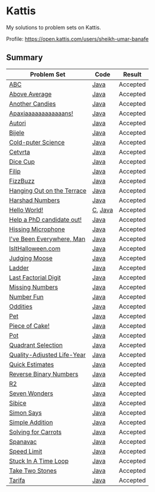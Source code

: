 # Kattis
My solutions to problem sets on Kattis.

Profile: https://open.kattis.com/users/sheikh-umar-banafe

## Summary
Problem Set| Code | Result
---------- | ---------- | ---------- |
[ABC](https://open.kattis.com/problems/abc) | [Java](https://github.com/Sheikh-Umar/kattis/blob/master/java/ABC.java) | Accepted
[Above Average](https://open.kattis.com/problems/aboveaverage) | [Java](https://github.com/Sheikh-Umar/kattis/blob/master/java/AboveAverage.java) | Accepted
[Another Candies](https://open.kattis.com/problems/anothercandies) | [Java](https://github.com/Sheikh-Umar/kattis/blob/master/java/Candies.java) | Accepted
[Apaxiaaaaaaaaaaaans!](https://open.kattis.com/problems/apaxiaaans) | [Java](https://github.com/Sheikh-Umar/kattis/blob/master/java/Apaxians.java) | Accepted
[Autori](https://open.kattis.com/problems/autori) | [Java](https://github.com/Sheikh-Umar/kattis/blob/master/java/Autori.java) | Accepted
[Bijele](https://open.kattis.com/problems/bijele) | [Java](https://github.com/Sheikh-Umar/kattis/blob/master/java/Bijele.java) | Accepted
[Cold-puter Science](https://open.kattis.com/problems/cold) | [Java](https://github.com/Sheikh-Umar/kattis/blob/master/java/CS.java) | Accepted
[Cetvrta](https://open.kattis.com/problems/cetvrta) | [Java](https://github.com/Sheikh-Umar/kattis/blob/master/java/Cetvrta.java) | Accepted
[Dice Cup](https://open.kattis.com/problems/dicecup) | [Java](https://github.com/Sheikh-Umar/kattis/blob/master/java/Dice.java) | Accepted
[Filip](https://open.kattis.com/problems/filip) | [Java](https://github.com/Sheikh-Umar/kattis/blob/master/java/Filip.java) | Accepted
[FizzBuzz](https://open.kattis.com/problems/fizzbuzz) | [Java](https://github.com/Sheikh-Umar/kattis/blob/master/java/FizzBuzz.java) | Accepted
[Hanging Out on the Terrace](https://open.kattis.com/problems/hangingout) | [Java](https://github.com/Sheikh-Umar/kattis/blob/master/java/HangingOut.java) | Accepted
[Harshad Numbers](https://open.kattis.com/problems/harshadnumbers) | [Java](https://github.com/Sheikh-Umar/kattis/blob/master/java/Harshad.java) | Accepted
[Hello World!](https://open.kattis.com/problems/hello) | [C](https://github.com/Sheikh-Umar/kattis/tree/master/c/HelloWorld.c), [Java](https://github.com/Sheikh-Umar/kattis/blob/master/java/HelloWorld.java) | Accepted
[Help a PhD candidate out!](https://open.kattis.com/problems/helpaphd) | [Java](https://github.com/Sheikh-Umar/kattis/blob/master/java/HelpPhD.java) | Accepted 
[Hissing Microphone](https://open.kattis.com/problems/hissingmicrophone) | [Java](https://github.com/Sheikh-Umar/kattis/blob/master/java/Hiss.java) | Accepted
[I've Been Everywhere, Man](https://open.kattis.com/problems/everywhere) | [Java](https://github.com/Sheikh-Umar/kattis/blob/master/java/Everywhere.java) | Accepted
[IsItHalloween.com](https://open.kattis.com/problems/isithalloween) | [Java](https://github.com/Sheikh-Umar/kattis/blob/master/java/IsItHalloween.java) | Accepted
[Judging Moose](https://open.kattis.com/problems/judgingmoose) | [Java](https://github.com/Sheikh-Umar/kattis/blob/master/java/JudgingMoose.java) | Accepted
[Ladder](https://open.kattis.com/problems/ladder) | [Java](https://github.com/Sheikh-Umar/kattis/blob/master/java/Ladder.java) | Accepted
[Last Factorial Digit](https://open.kattis.com/problems/lastfactorialdigit) | [Java](https://github.com/Sheikh-Umar/kattis/blob/master/java/LFD.java) | Accepted
[Missing Numbers](https://open.kattis.com/problems/missingnumbers) | [Java](https://github.com/Sheikh-Umar/kattis/blob/master/java/MissingNumbers.java) | Accepted
[Number Fun](https://open.kattis.com/problems/numberfun) | [Java](https://github.com/Sheikh-Umar/kattis/blob/master/java/NumberFun.java) | Accepted
[Oddities](https://open.kattis.com/problems/oddities)| [Java](https://github.com/Sheikh-Umar/kattis/blob/master/java/Oddities.java) | Accepted
[Pet](https://open.kattis.com/problems/pet) | [Java](https://github.com/Sheikh-Umar/kattis/blob/master/java/Pet.java) | Accepted
[Piece of Cake!](https://open.kattis.com/problems/pieceofcake2) | [Java](https://github.com/Sheikh-Umar/kattis/blob/master/java/Cake.java) | Accepted
[Pot](https://open.kattis.com/problems/pot) | [Java](https://github.com/Sheikh-Umar/kattis/blob/master/java/Pot.java) | Accepted
[Quadrant Selection](https://open.kattis.com/problems/quadrant) | [Java](https://github.com/Sheikh-Umar/kattis/blob/master/java/Quadrant.java) | Accepted
[Quality-Adjusted Life-Year](https://open.kattis.com/problems/qaly) | [Java](https://github.com/Sheikh-Umar/kattis/blob/master/java/QALY.java) | Accepted
[Quick Estimates](https://open.kattis.com/problems/quickestimate) | [Java](https://github.com/Sheikh-Umar/kattis/blob/master/java/Estimates.java) | Accepted
[Reverse Binary Numbers](https://open.kattis.com/problems/reversebinary) | [Java](https://github.com/Sheikh-Umar/kattis/blob/master/java/Reverse.java) | Accepted
[R2](https://open.kattis.com/problems/r2) | [Java](https://github.com/Sheikh-Umar/kattis/blob/master/java/R2.java) | Accepted
[Seven Wonders](https://open.kattis.com/problems/sevenwonders) | [Java](https://github.com/Sheikh-Umar/kattis/blob/master/java/SW.java) | Accepted
[Sibice](https://open.kattis.com/problems/sibice) | [Java](https://github.com/Sheikh-Umar/kattis/blob/master/java/Sibice.java) | Accepted
[Simon Says](https://open.kattis.com/problems/simonsays) | [Java](https://github.com/Sheikh-Umar/kattis/blob/master/java/SimonSays.java) | Accepted
[Simple Addition](https://open.kattis.com/problems/simpleaddition) | [Java](https://github.com/Sheikh-Umar/kattis/blob/master/java/SimpleAddition.java) | Accepted
[Solving for Carrots](https://open.kattis.com/problems/carrots) | [Java](https://github.com/Sheikh-Umar/kattis/blob/master/java/HufflePuff.java) | Accepted
[Spanavac](https://open.kattis.com/problems/spavanac) | [Java](https://github.com/Sheikh-Umar/kattis/blob/master/java/Spanavac.java) | Accepted
[Speed Limit](https://open.kattis.com/problems/speedlimit) | [Java](https://github.com/Sheikh-Umar/kattis/blob/master/java/SpeedLimit.java) | Accepted
[Stuck In A Time Loop](https://open.kattis.com/problems/timeloop) | [Java](https://github.com/Sheikh-Umar/kattis/blob/master/java/Abracadabra.java) | Accepted
[Take Two Stones](https://open.kattis.com/problems/twostones) | [Java](https://github.com/Sheikh-Umar/kattis/blob/master/java/TTS.java) | Accepted
[Tarifa](https://open.kattis.com/problems/tarifa) | [Java](https://github.com/Sheikh-Umar/kattis/blob/master/java/Tarifa.java) | Accepted